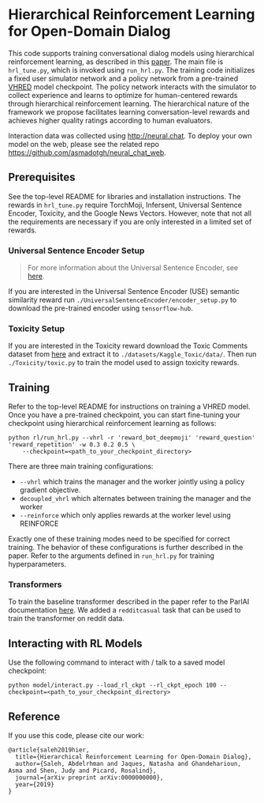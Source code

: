 # Hierarchical Reinforcement Learning for Open-Domain Dialog

This code supports training conversational dialog models using hierarchical reinforcement learning, as described in this [paper](https://arxiv.org/abs/0000000000). The main file is ```hrl_tune.py```, which is invoked using ```run_hrl.py```. The training code initializes a fixed user simulator network and a policy network from a pre-trained [VHRED](https://arxiv.org/abs/1605.06069) model checkpoint. The policy network interacts with the simulator to collect experience and learns to optimize for human-centered rewards through hierarchical reinforcement learning. The hierarchical nature of the framework we propose facilitates learning conversation-level rewards and achieves higher quality ratings according to human evaluators.   

Interaction data was collected using http://neural.chat. To deploy your own model on the web, please see the related repo https://github.com/asmadotgh/neural_chat_web.


## Prerequisites
See the top-level README for libraries and installation instructions. The rewards in ```hrl_tune.py``` require TorchMoji, Infersent, Universal Sentence Encoder, Toxicity, and the Google News Vectors. However, note that not all the requirements are necessary if you are only interested in a limited set of rewards.

### Universal Sentence Encoder Setup
> For more information about the Universal Sentence Encoder, see [here](https://tfhub.dev/google/universal-sentence-encoder-large/3).

If you are interested in the Universal Sentence Encoder (USE) semantic similarity reward run ```./UniversalSentenceEncoder/encoder_setup.py``` to download the pre-trained encoder using ```tensorflow-hub```.

### Toxicity Setup
If you are interested in the Toxicity reward download the Toxic Comments dataset from [here](https://www.kaggle.com/c/jigsaw-toxic-comment-classification-challenge/data) and extract it to ```./datasets/Kaggle_Toxic/data/```. Then run ```./Toxicity/toxic.py``` to train the model used to assign toxicity rewards.


## Training
Refer to the top-level README for instructions on training a VHRED model. Once you have a pre-trained checkpoint, you can start fine-tuning your checkpoint using hierarchical reinforcement learning as follows:

```
python rl/run_hrl.py --vhrl -r 'reward_bot_deepmoji' 'reward_question' 'reward_repetition' -w 0.3 0.2 0.5 \
    --checkpoint=<path_to_your_checkpoint_directory>
```

There are three main training configurations:
  *  ```--vhrl``` which trains the manager and the worker jointly using a policy gradient objective.
  *  ```decoupled_vhrl``` which alternates between training the manager and the worker
  *  ```--reinforce``` which only applies rewards at the worker level using REINFORCE

Exactly one of these training modes need to be specified for correct training. The behavior of these configurations is further described in the paper. Refer to the arguments defined in ```run_hrl.py``` for training hyperparameters.  

### Transformers
To train the baseline transformer described in the paper refer to the ParlAI documentation [here](https://www.parl.ai/docs/index.html). We added a ```redditcasual``` task that can be used to train the transformer on reddit data.

## Interacting with RL Models

Use the following command to interact with / talk to a saved model checkpoint:
```
python model/interact.py --load_rl_ckpt --rl_ckpt_epoch 100 --checkpoint=<path_to_your_checkpoint_directory>
```

## Reference
If you use this code, please cite our work:
```
@article{saleh2019hier,
  title={Hierarchical Reinforcement Learning for Open-Domain Dialog},
  author={Saleh, Abdelrhman and Jaques, Natasha and Ghandeharioun, Asma and Shen, Judy and Picard, Rosalind},
  journal={arXiv preprint arXiv:0000000000},
  year={2019}
}
```
